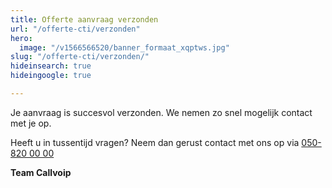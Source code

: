 ```yaml
---
title: Offerte aanvraag verzonden
url: "/offerte-cti/verzonden"
hero:
  image: "/v1566566520/banner_formaat_xqptws.jpg"
slug: "/offerte-cti/verzonden/"
hideinsearch: true
hideingoogle: true

---
```

Je aanvraag is succesvol verzonden. We nemen zo snel mogelijk contact met je op.

Heeft u in tussentijd vragen? Neem dan gerust contact met ons op via [050-820 00 00](tel:+31508200000)

**Team Callvoip**
